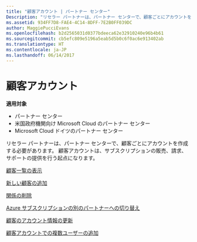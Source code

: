 ```yaml
---
title: "顧客アカウント | パートナー センター"
Description: "リセラー パートナーは、パートナー センターで、顧客ごとにアカウントを作成する必要があります。 顧客アカウントは、サブスクリプションの販売、請求、サポートの提供を行う起点になります。"
ms.assetid: 934FF7D8-FAE4-4C14-8DFF-7E2B0FF039DC
author: MaggiePucciEvans
ms.openlocfilehash: b2d2565031d0377bdeeca62e32910240e96b4b61
ms.sourcegitcommit: cb5efc809e5196a5eab5d5b0c6f0ac6e913402ab
ms.translationtype: HT
ms.contentlocale: ja-JP
ms.lasthandoff: 06/14/2017
---
```

# <a name="customer-accounts"></a>顧客アカウント

**適用対象**

-  パートナー センター
-  米国政府機関向け Microsoft Cloud のパートナー センター
-  Microsoft Cloud ドイツのパートナー センター

リセラー パートナーは、パートナー センターで、顧客ごとにアカウントを作成する必要があります。 顧客アカウントは、サブスクリプションの販売、請求、サポートの提供を行う起点になります。

[顧客一覧の表示](see-your-customer-list.md)

[新しい顧客の追加](add-a-new-customer.md)

[関係の削除](remove-a-relationship.md)

[Azure サブスクリプションの別のパートナーへの切り替え](switch-azure-subscriptions-to-a-different-partner.md)

[顧客のアカウント情報の更新](update-customer-account-info.md)

[顧客アカウントでの複数ユーザーの追加](adding-multiple-users-to-a-customer-account.md)

